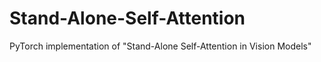 # Stand-Alone-Self-Attention
PyTorch implementation of "Stand-Alone Self-Attention in Vision Models"
